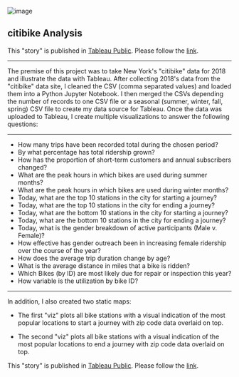 
![image](https://thenypost.files.wordpress.com/2013/10/citi-bike.jpg?quality=90&strip=all&w=1033)

## **citibike Analysis**

This "story" is published in [Tableau Public](https://public.tableau.com/profile/analyst77002#!/vizhome/Citi_Bike_WB/CitibikeAnalysis?publish=yes).  Please follow the [link](https://public.tableau.com/profile/analyst77002#!/vizhome/Citi_Bike_WB/CitibikeAnalysis?publish=yes).
____
The premise of this project was to take New York's "citibike" data for 2018 and illustrate the data with Tableau. After collecting 2018's data from the "citibike" data site, I cleaned the CSV (comma separated values) and loaded them into a Python Jupyter Notebook.  I then merged the CSVs depending the number of records to one CSV file or a seasonal (summer, winter, fall, spring) CSV file to create my data source for Tableau. Once the data was uploaded to Tableau, I create multiple visualizations to answer the following questions:
____

* How many trips have been recorded total during the chosen period?
* By what percentage has total ridership grown? 
* How has the proportion of short-term customers and annual subscribers changed? 
* What are the peak hours in which bikes are used during summer months? 
* What are the peak hours in which bikes are used during winter months? 
* Today, what are the top 10 stations in the city for starting a journey? 
* Today, what are the top 10 stations in the city for ending a journey? 
* Today, what are the bottom 10 stations in the city for starting a journey? 
* Today, what are the bottom 10 stations in the city for ending a journey? 
* Today, what is the gender breakdown of active participants (Male v. Female)? 
* How effective has gender outreach been in increasing female ridership over the course of the year? 
* How does the average trip duration change by age? 
* What is the average distance in miles that a bike is ridden? 
* Which Bikes (by ID) are most likely due for repair or inspection this year? 
* How variable is the utilization by bike ID? 
____
In addition, I also created two static maps: 

* The first "viz" plots all bike stations with a visual indication of the most popular locations to start a journey with zip code data overlaid on top. 

* The second "viz" plots all bike stations with a visual indication of the most popular locations to end a journey with zip code data overlaid on top. 

This "story" is published in [Tableau Public](https://public.tableau.com/profile/analyst77002#!/vizhome/Citi_Bike_WB/CitibikeAnalysis?publish=yes).  Please follow the [link](https://public.tableau.com/profile/analyst77002#!/vizhome/Citi_Bike_WB/CitibikeAnalysis?publish=yes).

